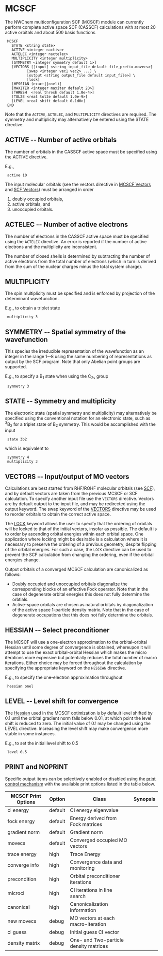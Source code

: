 # MCSCF

The NWChem multiconfiguration SCF (MCSCF) module can currently perform
complete active space SCF (CASSCF) calculations with at most 20 active
orbitals and about 500 basis
functions.
```
 MCSCF  
   STATE <string state>  
   ACTIVE <integer nactive>  
   ACTELEC <integer nactelec>  
   MULTIPLICITY <integer multiplicity>  
   [SYMMETRY <integer symmetry default 1>]  
   [VECTORS [[input] <string input_file default file_prefix.movecs>]   
          [swap <integer vec1 vec2> ...] \  
          [output <string output_file default input_file>] \  
          [lock]  
   [HESSIAN (exact||onel)]  
   [MAXITER <integer maxiter default 20>]  
   [THRESH  <real thresh default 1.0e-4>]  
   [TOL2E <real tol2e default 1.0e-9>] 
   [LEVEL <real shift default 0.1d0>]  
 END
```
Note that the `ACTIVE`, `ACTELEC`, and `MULTIPLICITY` directives are required.
The symmetry and multiplicity may alternatively be entered using the
STATE directive.

## ACTIVE -- Number of active orbitals

The number of orbitals in the CASSCF active space must be specified
using the ACTIVE directive.

E.g.,
```
 active 10
```
The input molecular orbitals (see the vectors directive in [MCSCF
Vectors](#VECTORS_--_Input/output_of_MO_vectors) and [SCF
Vectors](Hartree-Fock-Theory-for-Molecules#vectors-inputoutput-of-mo-vectors))
must be arranged in order

1.  doubly occupied orbitals,
2.  active orbitals, and
3.  unoccupied orbitals.

## ACTELEC -- Number of active electrons

The number of electrons in the CASSCF active space must be specified
using the `ACTELEC` directive. An error is reported if the number of
active electrons and the multiplicity are inconsistent.

The number of closed shells is determined by subtracting the number of
active electrons from the total number of electrons (which in turn is
derived from the sum of the nuclear charges minus the total system
charge).

## MULTIPLICITY

The spin multiplicity must be specified and is enforced by projection of
the determinant wavefunction.

E.g., to obtain a triplet state
```
 multiplicity 3
```
## SYMMETRY -- Spatial symmetry of the wavefunction

This species the irreducible representation of the wavefunction as an
integer in the range 1--8 using the same numbering of representations as
output by the SCF program. Note that only Abelian point groups are
supported.

E.g., to specify a B<sub>1</sub> state when using the C<sub>2v</sub> group
```
 symmetry 3
```
## STATE -- Symmetry and multiplicity

The electronic state (spatial symmetry and multiplicity) may
alternatively be specified using the conventional notation for an
electronic state, such as <sup>3</sup>B<sub>2</sub> for a triplet state of B<sub>2</sub>
symmetry. This would be accomplished with the input
```
 state 3b2
```
which is equivalent to
```
 symmetry 4 
 multiplicity 3
```
## VECTORS -- Input/output of MO vectors

Calculations are best started from RHF/ROHF molecular orbitals (see
[SCF](Hartree-Fock-Theory-for-Molecules)), and by
default vectors are taken from the previous MCSCF or SCF calculation. To
specify another input file use the `VECTORS` directive. Vectors are by
default output to the input file, and may be redirected using the output
keyword. The swap keyword of the
[VECTORS](Hartree-Fock-Theory-for-Molecules#vectors-inputoutput-of-mo-vectors)
directive may be used to reorder orbitals to obtain the correct active
space.

The
[LOCK](Hartree-Fock-Theory-for-Molecules#vectors-inputoutput-of-mo-vectors)
keyword allows the user to specify that the ordering of orbitals will be
locked to that of the initial vectors, insofar as possible. The default
is to order by ascending orbital energies within each orbital space. One
application where locking might be desirable is a calculation where it
is necessary to preserve the ordering of a previous geometry, despite
flipping of the orbital energies. For such a case, the `LOCK` directive
can be used to prevent the SCF calculation from changing the ordering,
even if the orbital energies change.

Output orbitals of a converged MCSCF calculation are canonicalized as
follows:

  - Doubly occupied and unoccupied orbitals diagonalize the
    corresponding blocks of an effective Fock operator. Note that in the
    case of degenerate orbital energies this does not fully determine
    the orbtials.
  - Active-space orbitals are chosen as natural orbitals by
    diagonalization of the active space 1-particle density matrix. Note
    that in the case of degenerate occupations that this does not fully
    determine the orbitals.

## HESSIAN -- Select preconditioner

The MCSCF will use a one-electron approximation to the orbital-orbital
Hessian until some degree of convergence is obtained, whereupon it will
attempt to use the exact orbital-orbital Hessian which makes the micro
iterations more expensive but potentially reduces the total number of
macro iterations. Either choice may be forced throughout the calculation
by specifying the appropriate keyword on the `HESSIAN` directive.

E.g., to specify the one-electron approximation throughout
```
 hessian onel
```
## LEVEL -- Level shift for convergence

The [Hessian](Hessians-and-Vibrational-Frequencies)
used in the MCSCF optimization is by default level shifted by 0.1 until
the orbital gradient norm falls below 0.01, at which point the level
shift is reduced to zero. The initial value of 0.1 may be changed using
the LEVEL directive. Increasing the level shift may make convergence
more stable in some instances.

E.g., to set the initial level shift to 0.5
```
 level 0.5
```
## PRINT and NOPRINT

Specific output items can be selectively enabled or disabled using the
[print control
mechanism](Top-level#PRINT_.2F_NOPRINT) with the
available print options listed in the table
below.

<center>

| MCSCF Print Options | Option  | Class                                  | Synopsis |
| ------------------- | ------- | -------------------------------------- | -------- |
| ci energy           | default | CI energy eigenvalue                   |
| fock energy         | default | Energy derived from Fock matrices      |
| gradient norm       | default | Gradient norm                          |
| movecs              | default | Converged occupied MO vectors          |
| trace energy        | high    | Trace Energy                           |
| converge info       | high    | Convergence data and monitoring        |
| precondition        | high    | Orbital preconditioner iterations      |
| microci             | high    | CI iterations in line search           |
| canonical           | high    | Canonicalization information           |
| new movecs          | debug   | MO vectors at each macro-iteration     |
| ci guess            | debug   | Initial guess CI vector                |
| density matrix      | debug   | One- and Two-particle density matrices |

</center>
